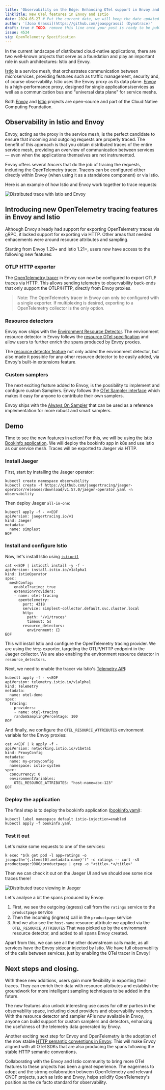 ```yaml
---
title: 'Observability on the Edge: Enhancing OTel support in Envoy and Istio'
linkTitle: New OTel features in Envoy and Istio
date: 2024-05-27 # Put the current date, we will keep the date updated until your PR is merged
author: '[Joao Grassi](https://github.com/joaopgrassi) (Dynatrace)'
draft: true # TODO: remove this line once your post is ready to be published
issue: 4534
sig: OpenTelemetry Specification
---
```


In the current landscape of distributed cloud-native applications, there are two
well-known projects that serve as a foundation and play an important role in
such architectures: Istio and Envoy.

[Istio](https://istio.io/) is a service mesh, that orchestrates communication
between microservices, providing features such as traffic management, security
and, of course observability. Istio uses the Envoy proxy as its data plane.
[Envoy](https://www.envoyproxy.io/) is a high-performance proxy, designed for
single applications/services as well as a communication bus and "universal data
plane" for service meshs.

Both [Envoy](https://www.cncf.io/projects/envoy/) and
[Istio](https://www.cncf.io/projects/istio/) projects are open-source and part
of the Cloud Native Computing Foundation.

## Observability in Istio and Envoy

Envoy, acting as the proxy in the service mesh, is the perfect candidate to
ensure that incoming and outgoing requests are properly traced. The benefit of
this approach is that you obtain distributed traces of the entire service mesh,
providing an overview of communication between services — even when the
applications themselves are not instrumented.

Envoy offers several _tracers_ that do the job of tracing the requests,
including the OpenTelemetry tracer. Tracers can be configured either directly
within Envoy (when using it as a standalone component) or via Istio.

Here is an example of how Istio and Envoy work together to trace requests:

![Distributed trace with Istio and Envoy](envoy-tracing.png)

## Introducing new OpenTelemetry tracing features in Envoy and Istio

Although Envoy already had support for exporting OpenTelemetry traces via gRPC,
it lacked support for exporting via HTTP. Other areas that needed enhacements
were around resource attributes and sampling.

Starting from Envoy 1.29+ and Istio 1.21+, users now have access to the
following new features:

### OTLP HTTP exporter

The
[OpenTelemetry tracer](https://www.envoyproxy.io/docs/envoy/v1.29.4/api-v3/config/trace/v3/opentelemetry.proto)
in Envoy can now be configured to export OTLP traces via HTTP. This allows
sending telemetry to observability back-ends that only support the OTLP/HTTP,
directly from Envoy proxies.

> Note: The OpenTelemetry tracer in Envoy can only be configured with a single
> exporter. If multiplexing is desired, exporting to a OpenTelemetry collector
> is the only option.

### Resource detectors

Envoy now ships with the
[Environment Resource Detector](https://www.envoyproxy.io/docs/envoy/v1.29.4/api-v3/extensions/tracers/opentelemetry/resource_detectors/v3/environment_resource_detector.proto).
The environment resource detector in Envoy follows the
[resource OTel specification](https://opentelemetry.io/docs/specs/otel/resource/sdk/#specifying-resource-information-via-an-environment-variable)
and allow users to further enrich the spans produced by Envoy proxies.

The [resource detector feature](https://github.com/envoyproxy/envoy/pull/29547)
not only added the environment detector, but also made it possible for any other
resource detector to be easily added, via Envoy's built-in extensions feature.

### Custom samplers

The next exciting feature added to Envoy, is the possibility to implement and
configure custom Samplers. Envoy follows the
[OTel Sampler interface](https://opentelemetry.io/docs/specs/otel/trace/sdk/#sampler)
which makes it easy for anyone to contribute their own samplers.

Envoy ships with the
[Always On Sampler](https://www.envoyproxy.io/docs/envoy/v1.29.4/api-v3/extensions/tracers/opentelemetry/samplers/v3/always_on_sampler.proto)
that can be used as a reference implementation for more robust and smart
samplers.

## Demo

Time to see the new features in action! For this, we will be using the
[Istio Bookinfo application](https://istio.io/latest/docs/examples/bookinfo/).
We will deploy the bookinfo app in k8s and use Istio as our service mesh. Traces
will be exported to Jaeger via HTTP.

### Install Jaeger

First, start by installing the Jaeger operator:

```shell
kubectl create namespace observability
kubectl create -f https://github.com/jaegertracing/jaeger-operator/releases/download/v1.57.0/jaeger-operator.yaml -n observability
```

Then deploy Jaeger `all-in-one`:

```shell
kubectl apply -f - <<EOF
apiVersion: jaegertracing.io/v1
kind: Jaeger
metadata:
  name: simplest
EOF
```

### Install and configure Istio

Now, let's install Istio using
[`istioctl`](https://istio.io/latest/docs/setup/install/istioctl/)

```shell
cat <<EOF | istioctl install -y -f -
apiVersion: install.istio.io/v1alpha1
kind: IstioOperator
spec:
  meshConfig:
    enableTracing: true
    extensionProviders:
    - name: otel-tracing
      opentelemetry:
        port: 4318
        service: simplest-collector.default.svc.cluster.local
        http:
          path: "/v1/traces"
          timeout: 5s
        resource_detectors:
          environment: {}
EOF
```

This will install Istio and configure the OpenTelemetry tracing provider. We are
using the `http` exporter, targeting the OTLP/HTTP endpoint in the Jaeger
collector. We are also enabling the environment resource detector in
`resource_detectors`.

Next, we need to enable the tracer via Istio's
[Telemetry API](https://istio.io/latest/docs/tasks/observability/telemetry/):

```shell
kubectl apply -f - <<EOF
apiVersion: telemetry.istio.io/v1alpha1
kind: Telemetry
metadata:
  name: otel-demo
spec:
  tracing:
  - providers:
    - name: otel-tracing
    randomSamplingPercentage: 100
EOF
```

And finally, we configure the `OTEL_RESOURCE_ATTRIBUTES` environment variable
for the Envoy proxies:

```shell
cat <<EOF | k apply -f -
apiVersion: networking.istio.io/v1beta1
kind: ProxyConfig
metadata:
  name: my-proxyconfig
  namespace: istio-system
spec:
  concurrency: 0
  environmentVariables:
    OTEL_RESOURCE_ATTRIBUTES: "host-name=abc-123"
EOF
```

### Deploy the application

The final step is to deploy the bookinfo application
([bookinfo.yaml](https://raw.githubusercontent.com/istio/istio/release-1.22/samples/bookinfo/platform/kube/bookinfo.yaml)):

```shell
kubectl label namespace default istio-injection=enabled
kubectl apply -f bookinfo.yaml
```

### Test it out

Let's make some requests to one of the services:

```shell
k exec "$(k get pod -l app=ratings -o jsonpath='{.items[0].metadata.name}')" -c ratings -- curl -sS productpage:9080/productpage | grep -o "<title>.*</title>"
```

Then we can check it out on the Jaeger UI and we should see some nice traces
there!

![Distributed trace viewing in Jaeger](jaeger.png)

Let's analyse a bit the spans produced by Envoy:

1. First, we see the outgoing (egress) call from the `ratings` service to the
   `productpage` service
2. Then the incoming (ingress) call in the `productpage` service
3. And we also see the `host-name` resource attribute we applied via the
   `OTEL_RESOURCE_ATTRIBUTES` That was picked up by the environment resource
   detector, and added to all spans Envoy created.

Apart from this, we can see all the other downstream calls made, as all services
have the Envoy sidecar injected by Istio. We have full observability of the
calls between services, just by enabling the OTel tracer in Envoy!

## Next steps and closing.

With these new additions, users gain more flexibility in exporting their traces.
They can enrich their data with resource attributes and establish the groundwork
for more intelligent sampling techniques to be added in the future.

The new features also unlock interesting use cases for other parties in the
observability space, including cloud providers and observability vendors. With
the resource detector and sampler APIs now available in Envoy, anyone can build
support for custom samplers and detectors, enhancing the usefulness of the
telemetry data generated by Envoy.

Another exciting next step for Envoy and OpenTelemetry is the adoption of the
now stable
[HTTP semantic conventions in Envoy](https://github.com/envoyproxy/envoy/issues/30821).
This will make Envoy aligned with all OTel SDKs that are also producing the
spans following the stable HTTP semantic conventions.

Collaborating with the Envoy and Istio community to bring more OTel features to
these projects has been a great experience. The eagerness to adopt and the
strong collaboration between OpenTelemetry and relevant CNCF projects, such as
Istio and Envoy, helps solidify OpenTelemetry's position as the de facto
standard for observability.
